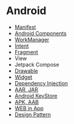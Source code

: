 # Android

- [Manifest](https://vigorous-cartoon-8db.notion.site/Manifest-05c9465d1319491986dcb508c6a06fc8)
- [Android Components](https://vigorous-cartoon-8db.notion.site/Component-b137b23f7e424246972484b560f6e60d)
- [WorkManager](https://vigorous-cartoon-8db.notion.site/WorkManager-090d5e704d484db590abccf3510823b1)
- [Intent](https://vigorous-cartoon-8db.notion.site/Intent-fc8ef4fe5fef483388e9c3a4d0e80fc0)
- [Fragment](https://vigorous-cartoon-8db.notion.site/Fragment-445795de12b041eb8f5b756016be4113)
- View
- Jetpack Compose
- [Drawable](https://vigorous-cartoon-8db.notion.site/Drawable-6c11b1a00b8c4c81b2eac37fa2e89121)
- [Widget](https://vigorous-cartoon-8db.notion.site/Widget-b6102c60acad43218cd5b3a96bb26a71)
- [Dependency Injection](https://vigorous-cartoon-8db.notion.site/DI-9896fc04076d463397f26b67440b2658)
- [AAR, JAR](https://vigorous-cartoon-8db.notion.site/AAR-JAR-017ed21148934553a2ca4de282a62a3b)
- [Android KeyStore](https://vigorous-cartoon-8db.notion.site/Android-KeyStore-97a50b919eaf4d99b98ff37263b28b45)
- [APK, AAB](https://vigorous-cartoon-8db.notion.site/APK-AAB-195fada3516a4078804487c4fb337815)
- [WEB in App](https://vigorous-cartoon-8db.notion.site/WEB-in-App-f8521a706f054570a984c1cf9420ed78)
- [Design Pattern](https://vigorous-cartoon-8db.notion.site/Design-Pattern-993a51a571a4424f886345c1e209a974)
